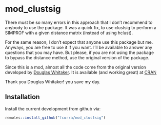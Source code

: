 
<!-- README.md is generated from README.Rmd. Please edit that file -->

# mod\_clustsig

There must be so many errors in this approach that I don’t recommend to
anybody to use the package. It was a quick fix, to use clustsig to
perform a SIMPROF with a given distance matrix (instead of using
hclust).

For the same reason, I don’t expect that anyone use this package but me.
Anyways, you are free to use it if you want. I’ll be available to answer
any questions that you may have. But please, if you are not using the
package to bypass the distance method, use the original version of the
package.

Since this is a mod, almost all the code come from the original version
developed by [Douglas Whitaker](http://www.douglaswhitaker.com). It is
available (and working great) at
[CRAN](https://cran.r-project.org/web/packages/clustsig/index.html)

Thank you Douglas Whitaker\! you save my day.

## Installation

Install the current development from github via:

``` r
remotes::install_github("fcorra/mod_clustsig")
```
